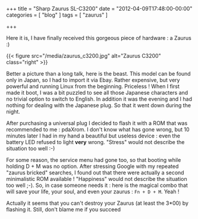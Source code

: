 +++
title = "Sharp Zaurus SL-C3200"
date = "2012-04-09T17:48:00-00:00"
categories = [ "blog" ]
tags = [ "zaurus" ]

+++

Here it is, I have finally received this gorgeous piece of hardware : a Zaurus :)

{{< figure src="/media/zaurus_c3200.jpg" alt="Zaurus C3200" class="right" >}}

Better a picture than a long talk, here is the beast. This model can be found
only in Japan, so I had to import it via Ebay. Rather expensive, but very
powerful and running Linux from the beginning. Priceless !  When I first made
it boot, I was a bit puzzled to see all those Japanese characters and no
trivial option to switch to English. In addition it was the evening and I had
nothing for dealing with the Japanese plug. So that it went down during
the night.

After purchasing a universal plug I decided to flash it with a ROM that was
recommended to me : pdaXrom. I don't know what has gone wrong, but 10 minutes
later I had in my hand a beautiful but useless device : even the battery LED
refused to light **very** wrong.  "Stress" would not describe the situation too
well :-)

For some reason, the service menu had gone too, so that booting while holding
D + M was no option. After stressing Google with my repeated "zaurus bricked"
searches, I found out that there were actually a second minimalistic ROM
available !  "Happiness" would not describe the situation too well ;-). So, in
case someone needs it : here is the magical combo that will save your life,
your soul, and even your zaurus : `Fn + D + M`.  Yeah !

Actually it seems that you can't destroy your Zaurus (at least the 3*00) by
flashing it. Still, don't blame me if you succeed
